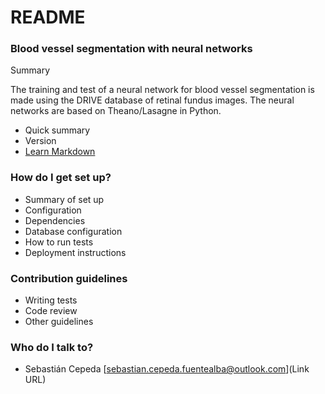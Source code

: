 # README #

### Blood vessel segmentation with neural networks

Summary 

The training and test of a neural network for blood vessel segmentation is made using the DRIVE database of retinal fundus images. 
The neural networks are based on Theano/Lasagne in Python. 

* Quick summary
* Version
* [Learn Markdown](https://bitbucket.org/tutorials/markdowndemo)

### How do I get set up? ###

* Summary of set up
* Configuration
* Dependencies
* Database configuration
* How to run tests
* Deployment instructions

### Contribution guidelines ###

* Writing tests
* Code review
* Other guidelines

### Who do I talk to? ###

* Sebastián Cepeda [sebastian.cepeda.fuentealba@outlook.com](Link URL)